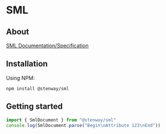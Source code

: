 ﻿# SML

## About

[SML Documentation/Specification](https://www.simpleml.com)

## Installation

Using NPM:
```
npm install @stenway/sml
```

## Getting started

```ts
import { SmlDocument } from "@stenway/sml"
console.log(SmlDocument.parse("Begin\nAttribute 123\nEnd"))
```